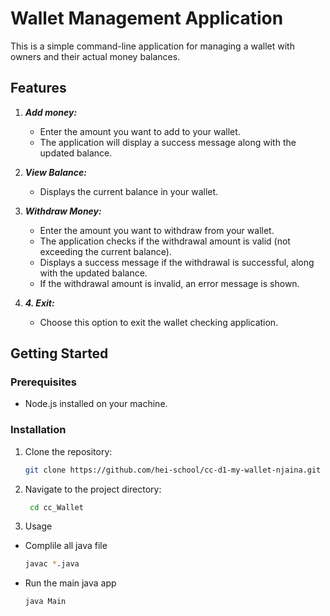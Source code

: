 # Wallet Management Application

This is a simple command-line application for managing a wallet with owners and their actual money balances.

## Features

1. ***Add money:***
   - Enter the amount you want to add to your wallet.
   - The application will display a success message along with the updated balance.

2. ***View Balance:***
   - Displays the current balance in your wallet.

3. ***Withdraw Money:***
   - Enter the amount you want to withdraw from your wallet.
   - The application checks if the withdrawal amount is valid (not exceeding the current balance).
   - Displays a success message if the withdrawal is successful, along with the updated balance.
   - If the withdrawal amount is invalid, an error message is shown.
4. ***4. Exit:***
    - Choose this option to exit the wallet checking application.

## Getting Started

### Prerequisites

- Node.js installed on your machine.

### Installation

1. Clone the repository:

   ```bash
   git clone https://github.com/hei-school/cc-d1-my-wallet-njaina.git

2. Navigate to the project directory:
    ```bash
     cd cc_Wallet

3. Usage
* Complile all java file
    ```bash
   javac *.java
* Run the main java app
    ```bash
    java Main